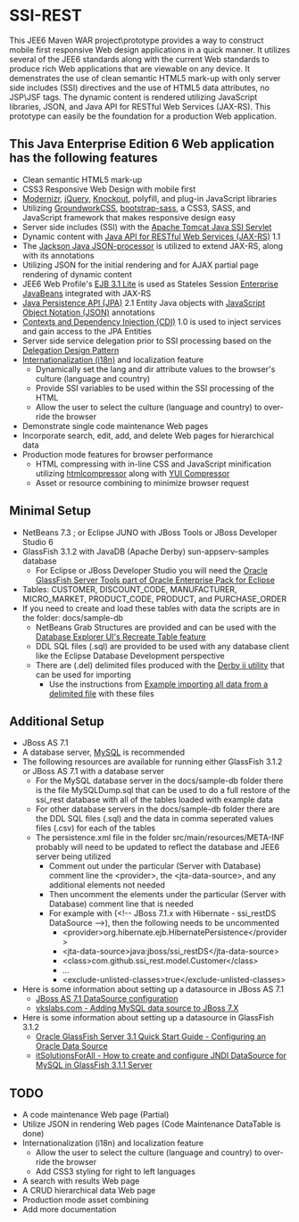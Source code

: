 SSI-REST
========

This JEE6 Maven WAR project\prototype provides a way to construct
mobile first responsive Web design applications in a quick manner.
It utilizes several of the JEE6 standards along with the current
Web standards to produce rich Web applications that are viewable on any device.
It demenstrates the use of clean semantic HTML5 mark-up with only
server side includes (SSI) directives and the use of HTML5 data attributes, no JSP\JSF tags.
The dynamic content is rendered utilizing JavaScript libraries, JSON, and
Java API for RESTful Web Services (JAX-RS).
This prototype can easily be the foundation for a production Web application.

This Java Enterprise Edition 6 Web application has the following features
-------------------------------------------------------------------------

* Clean semantic HTML5 mark-up
* CSS3 Responsive Web Design with mobile first
* [Modernizr](http://modernizr.com/), [jQuery](http://jquery.com/), [Knockout](http://knockoutjs.com/), polyfill, and plug-in JavaScript libraries
* Utilizing [GroundworkCSS](http://groundworkcss.github.com), [bootstrap-sass](https://github.com/thomas-mcdonald/bootstrap-sass), a CSS3, SASS, and JavaScript framework that makes responsive design easy
* Server side includes (SSI) with the [Apache Tomcat Java SSI Servlet](http://tomcat.apache.org/tomcat-5.5-doc/ssi-howto.html)
* Dynamic content with [Java API for RESTful Web Services (JAX-RS)](http://en.wikipedia.org/wiki/Java_API_for_RESTful_Web_Services) 1.1
* The [Jackson Java JSON-processor](http://jackson.codehaus.org/) is utilized to extend JAX-RS, along with its annotations
* Utilizing JSON for the initial rendering and for AJAX partial page rendering of dynamic content
* JEE6 Web Profile's [EJB 3.1 Lite](http://www.oracle.com/technetwork/articles/javaee/javaee6overview-part3-139660.html#ejblite) is used as Stateles Session [Enterprise JavaBeans](http://en.wikipedia.org/wiki/Enterprise_JavaBeans) integrated with JAX-RS 
* [Java Persistence API (JPA)](http://en.wikipedia.org/wiki/Java_Persistence_API) 2.1 Entity Java objects with [JavaScript Object Notation (JSON)](http://en.wikipedia.org/wiki/JSON) annotations
* [Contexts and Dependency Injection (CDI)](http://docs.oracle.com/javaee/6/tutorial/doc/giwhb.html) 1.0 is used to inject services and gain access to the JPA Entities
* Server side service delegation prior to SSI processing based on the [Delegation Design Pattern](http://en.wikipedia.org/wiki/Delegation_pattern)
* [Internationalization (i18n)](http://en.wikipedia.org/wiki/Internationalization_and_localization) and localization feature
   * Dynamically set the lang and dir attribute values to the browser's culture (language and country)
   * Provide SSI variables to be used within the SSI processing of the HTML
   * Allow the user to select the culture (language and country) to over-ride the browser
* Demonstrate single code maintenance Web pages
* Incorporate search, edit, add, and delete Web pages for hierarchical data
* Production mode features for browser performance
   * HTML compressing with in-line CSS and JavaScript minification utilizing [htmlcompressor](https://code.google.com/p/htmlcompressor/) along with [YUI Compressor](http://yui.github.io/yuicompressor/)
   * Asset or resource combining to minimize browser request

Minimal Setup
-------------

* NetBeans 7.3 ; or Eclipse JUNO with JBoss Tools or JBoss Developer Studio 6
* GlassFish 3.1.2 with JavaDB (Apache Derby) sun-appserv-samples database
    * For Eclipse or JBoss Developer Studio you will need the [Oracle GlassFish Server Tools part of Oracle Enterprise Pack for Eclipse](http://www.oracle.com/technetwork/developer-tools/eclipse/downloads/index.html)
* Tables: CUSTOMER, DISCOUNT_CODE, MANUFACTURER, MICRO_MARKET, PRODUCT_CODE, PRODUCT, and PURCHASE_ORDER
* If you need to create and load these tables with data the scripts are in the folder: docs/sample-db
    * NetBeans Grab Structures are provided and can be used with the [Database Explorer UI's Recreate Table feature](https://db.netbeans.org/uispecs/DBModuleUISpec.html#2.4.2.2)
    * DDL SQL files (.sql) are provided to be used with any database client like the Eclipse Database Development perspective
    * There are (.del) delimited files produced with the [Derby ij utility](http://db.apache.org/derby/papers/DerbyTut/ij_intro.html) that can be used for importing
        * Use the instructions from [Example importing all data from a delimited file](http://db.apache.org/derby/docs/10.4/tools/rtoolsimport91458.html) with these files

Additional Setup
----------------

* JBoss AS 7.1
* A database server, [MySQL](http://www.mysql.com/) is recommended
* The following resources are available for running either GlassFish 3.1.2 or JBoss AS 7.1 with a database server
   * For the MySQL database server in the docs/sample-db folder there is the file MySQLDump.sql that can be used to do a full restore of the ssi_rest database with all of the tables loaded with example data
   * For other database servers in the docs/sample-db folder there are the DDL SQL files (.sql) and the data in comma seperated values files (.csv) for each of the tables
   * The persistence.xml file in the folder src/main/resources/META-INF probably will need to be updated to reflect the database and JEE6 server being utilized
      * Comment out under the particular (Server with Database) comment line the \<provider\>, the \<jta-data-source\>, and any additional elements not needed
      * Then uncomment the elements under the particular (Server with Database) comment line that is needed
      * For example with (\<!-- JBoss 7.1.x with Hibernate - ssi_restDS DataSource --\>), then the following needs to be uncommented
         * \<provider\>org.hibernate.ejb.HibernatePersistence\</provider\>
         * \<jta-data-source\>java:jboss/ssi_restDS\</jta-data-source\>
         * \<class\>com.github.ssi_rest.model.Customer\</class\>
         * ...
         * \<exclude-unlisted-classes\>true\</exclude-unlisted-classes\>
* Here is some information about setting up a datasource in JBoss AS 7.1
   * [JBoss AS 7.1 DataSource configuration](https://docs.jboss.org/author/display/AS71/DataSource+configuration)
   * [vkslabs.com - Adding MySQL data source to JBoss 7.X](http://vkslabs.com/adding-mysql-data-store-to-jboss-7-x/)
* Here is some information about setting up a datasource in GlassFish 3.1.2
   * [Oracle GlassFish Server 3.1 Quick Start Guide - Configuring an Oracle Data Source](http://docs.oracle.com/cd/E18930_01/html/821-2432/gkyan.html)
   * [itSolutionsForAll - How to create and configure JNDI DataSource for MySQL in GlassFish 3.1.1 Server](http://itsolutionsforall.com/datasource_jpa.php)

TODO
----

* A code maintenance Web page (Partial)
* Utilize JSON in rendering Web pages (Code Maintenance DataTable is done)
* Internationalization (i18n) and localization feature
   * Allow the user to select the culture (language and country) to over-ride the browser
   * Add CSS3 styling for right to left languages
* A search with results Web page
* A CRUD hierarchical data Web page
* Production mode asset combining
* Add more documentation
